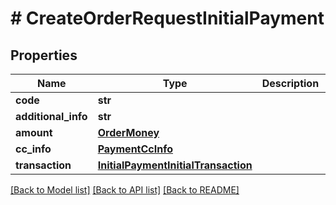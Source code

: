 # # CreateOrderRequestInitialPayment


## Properties 


Name | Type | Description | Notes
------------ | ------------- | ------------- | -------------
**code**| **str** |   | [optional]
**additional_info**| **str** |   | [optional]
**amount**| [**OrderMoney**](OrderMoney.md) |   | [optional]
**cc_info**| [**PaymentCcInfo**](PaymentCcInfo.md) |   | [optional]
**transaction**| [**InitialPaymentInitialTransaction**](InitialPaymentInitialTransaction.md) |   | [optional]


[[Back to Model list]](../../README.md#models) [[Back to API list]](../../README.md#endpoints) [[Back to README]](../../README.md)

